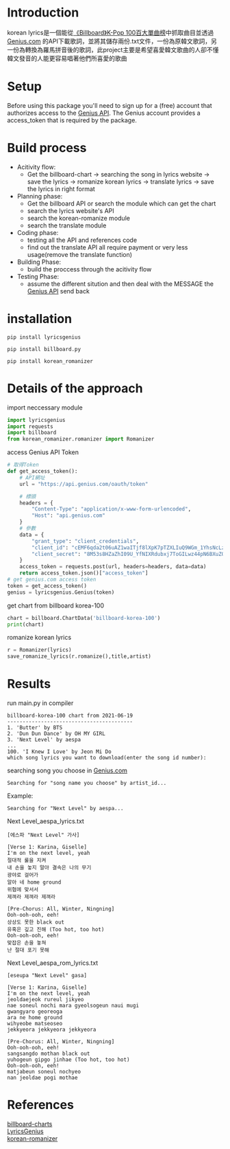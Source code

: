 # Introduction
korean lyrics是一個能從[《Billboard》K-Pop 100百大單曲榜](https://www.billboard.com/charts/billboard-korea-100)中抓取曲目並透過[Genius.com](https://genius.com/) 的API下載歌詞，並將其儲存兩份.txt文件，一份為原韓文歌詞，另一份為轉換為羅馬拼音後的歌詞，此project主要是希望喜愛韓文歌曲的人卻不懂韓文發音的人能更容易唱著他們所喜愛的歌曲
# Setup
Before using this package you'll need to sign up for a (free) account that authorizes access to the [Genius API](https://genius.com/api-clients). The Genius account provides a access_token that is required by the package.
# Build process
- Acitivity flow:
   - Get the billboard-chart -> searching the song in lyrics website -> save the lyrics ->  romanize korean lyrics -> translate lyrics -> save the lyrics in right format
- Planning phase:
   - Get the billboard API or search the module which can get  the chart
   - search the lyrics website's API
   - search the korean-romanize module
   - search the translate module
- Coding phase:
   - testing all the API and references code 
   - find out the translate API all require payment or very less usage(remove the translate function)
- Building Phase:
   - build the proccess through the acitivity flow
- Testing Phase:
   - assume the different sitution and then deal with the MESSAGE the [Genius API](https://genius.com/api-clients) send back
# installation
```
pip install lyricsgenius
```
```
pip install billboard.py
```
```
pip install korean_romanizer
```
# Details of the approach
import neccessary module
```python
import lyricsgenius
import requests
import billboard
from korean_romanizer.romanizer import Romanizer
```
access Genius API Token
```python
# 取得Token
def get_access_token():
	# API網址
	url = "https://api.genius.com/oauth/token"

	# 標頭
	headers = {
		"Content-Type": "application/x-www-form-urlencoded",
		"Host": "api.genius.com"
	}
	# 參數
	data = {
		"grant_type": "client_credentials",
		"client_id": "cEMF6qda2t06uAZ1waITjf8lXpK7pTZXLIuQ9WGm_1YhsNcLzNfH2AX0GSc_tTtP",
		"client_secret": "8M53s8HZaZhI09U_YfNIXRdubxj7ToGILwz44pN6BXuZOPeMH57w7dZzEOfjSwsrsPv2yOKuNPUyyPpvnneJuQ"
	}
	access_token = requests.post(url, headers=headers, data=data)
	return access_token.json()["access_token"]
# get genius.com access token
token = get_access_token()
genius = lyricsgenius.Genius(token)
```
get chart from billboard korea-100
```python
chart = billboard.ChartData('billboard-korea-100')
print(chart)
```
romanize korean lyrics
```python
r = Romanizer(lyrics)
save_romanize_lyrics(r.romanize(),title,artist)
```

# Results
run main.py in compiler
```
billboard-korea-100 chart from 2021-06-19
-----------------------------------------
1. 'Butter' by BTS
2. 'Dun Dun Dance' by OH MY GIRL
3. 'Next Level' by aespa
...
100. 'I Knew I Love' by Jeon Mi Do
which song lyrics you want to download(enter the song id number):
```
searching song you choose in [Genius.com](https://genius.com/)
```
Searching for "song name you choose" by artist_id...
```
Example:
```
Searching for "Next Level" by aespa...
```
Next Level_aespa_lyrics.txt
```
[에스파 "Next Level" 가사]

[Verse 1: Karina, Giselle]
I'm on the next level, yeah
절대적 룰을 지켜
내 손을 놓지 말아 결속은 나의 무기
광야로 걸어가
알아 네 home ground
위협에 맞서서
제껴라 제껴라 제껴라

[Pre-Chorus: All, Winter, Ningning]
Ooh-ooh-ooh, eeh!
상상도 못한 black out
유혹은 깊고 진해 (Too hot, too hot)
Ooh-ooh-ooh, eeh!
맞잡은 손을 놓쳐
난 절대 포기 못해
```
Next Level_aespa_rom_lyrics.txt
```
[eseupa "Next Level" gasa]

[Verse 1: Karina, Giselle]
I'm on the next level, yeah
jeoldaejeok rureul jikyeo
nae soneul nochi mara gyeolsogeun naui mugi
gwangyaro georeoga
ara ne home ground
wihyeobe matseoseo
jekkyeora jekkyeora jekkyeora

[Pre-Chorus: All, Winter, Ningning]
Ooh-ooh-ooh, eeh!
sangsangdo mothan black out
yuhogeun gipgo jinhae (Too hot, too hot)
Ooh-ooh-ooh, eeh!
matjabeun soneul nochyeo
nan jeoldae pogi mothae
```


# References
[billboard-charts](https://github.com/guoguo12/billboard-charts)\
[LyricsGenius](https://github.com/johnwmillr/LyricsGenius)\
[korean-romanizer](https://github.com/osori/korean-romanizer)
